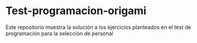 # Test-programacion-origami
Este repositorio muestra la solución a los ejercicios planteados en el test de programación para la selección de personal
